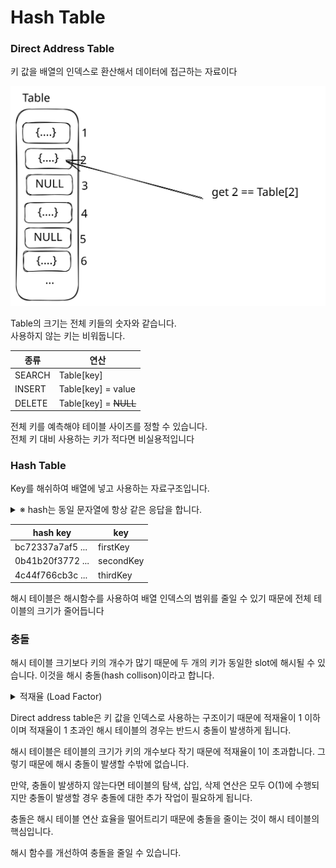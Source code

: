 # Hash Table

### Direct Address Table <a href="#direct_address_table" id="direct_address_table"></a>

키 값을 배열의 인덱스로 환산해서 데이터에 접근하는 자료이다

<img src="../../.gitbook/assets/file.excalidraw.svg" alt="" class="gitbook-drawing">

Table의 크기는 전체 키들의 숫자와 같습니다.\
사용하지 않는 키는 비워둡니다.

| 종류     | 연산                      |
| ------ | ----------------------- |
| SEARCH |  Table\[key]            |
| INSERT |  Table\[key] = value    |
| DELETE |  Table\[key] = ~~NULL~~ |

전체 키를 예측해야 테이블 사이즈를 정할 수 있습니다.\
전체 키 대비 사용하는 키가 적다면 비실용적입니다

### Hash Table

Key를 해쉬하여 배열에 넣고 사용하는 자료구조입니다.

<details>

<summary>※ hash는 동일 문자열에 항상 같은 응답을 합니다.</summary>

```java
String hased(String raw) throws NoSuchAlgorithmException {
    MessageDigest digest = MessageDigest.getInstance("SHA-256");
    StringBuilder hexString = new StringBuilder();
    for (byte b : digest.digest(raw.getBytes(StandardCharsets.UTF_8))) {
        String hex = Integer.toHexString(0xff & b);
        if (hex.length() == 1) {
            hexString.append('0');
        }
        hexString.append(hex);
    }
    return hexString.toString();
}
```

</details>

| hash key         | key       |
| ---------------- | --------- |
| bc72337a7af5 ... | firstKey  |
| 0b41b20f3772 ... | secondKey |
| 4c44f766cb3c ... | thirdKey  |

해시 테이블은 해시함수를 사용하여 배열 인덱스의 범위를 줄일 수 있기 때문에 전체 테이블의 크기가 줄어듭니다

### 충돌

해시 테이블 크기보다 키의 개수가 많기 때문에 두 개의 키가 동일한 slot에 해시될 수 있습니다. 이것을 해시 충돌(hash collison)이라고 합니다.

<details>

<summary>적재율 (Load Factor)</summary>

해시 테이블의 크기 대비, 키의 개수

```
적재율(a) = n/m (n: 키의 개수, m: 테이블의 크기)
```

</details>

Direct address table은 키 값을 인덱스로 사용하는 구조이기 때문에 적재율이 1 이하이며 적재율이 1 초과인 해시 테이블의 경우는 반드시 충돌이 발생하게 됩니다.

해시 테이블은 테이블의 크기가 키의 개수보다 작기 때문에 적재율이 1이 초과합니다. 그렇기 때문에 해시 충돌이 발생할 수밖에 없습니다.

만약, 충돌이 발생하지 않는다면 테이블의 탐색, 삽입, 삭제 연산은 모두 O(1)에 수행되지만 충돌이 발생할 경우 충돌에 대한 추가 작업이 필요하게 됩니다.

충돌은 해시 테이블 연산 효율을 떨어트리기 때문에 충돌을 줄이는 것이 해시 테이블의 핵심입니다.

해시 함수를 개선하여 충돌을 줄일 수 있습니다.
